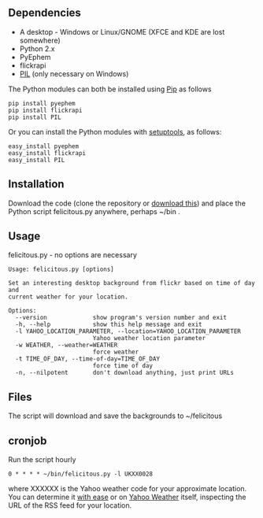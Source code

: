 ## Dependencies ##
  * A desktop - Windows or Linux/GNOME (XFCE and KDE are lost somewhere)
  * Python 2.x
  * PyEphem
  * flickrapi
  * [PIL](http://www.pythonware.com/products/pil/) (only necessary on Windows)

The Python modules can both be installed using [Pip](http://pypi.python.org/pypi/pip) as follows
```
pip install pyephem
pip install flickrapi
pip install PIL
```


Or you can install the Python modules with [setuptools](http://pypi.python.org/pypi/setuptools), as follows:
```
easy_install pyephem
easy_install flickrapi
easy_install PIL
```

## Installation ##

Download the code (clone the repository or [download this](http://felicitous-desktop.googlecode.com/hg/felicitous.py)) and place the Python script felicitous.py anywhere, perhaps ~/bin .

## Usage ##

felicitous.py - no options are necessary

```
Usage: felicitous.py [options]

Set an interesting desktop background from flickr based on time of day and
current weather for your location.

Options:
  --version             show program's version number and exit
  -h, --help            show this help message and exit
  -l YAHOO_LOCATION_PARAMETER, --location=YAHOO_LOCATION_PARAMETER
                        Yahoo weather location parameter
  -w WEATHER, --weather=WEATHER
                        force weather
  -t TIME_OF_DAY, --time-of-day=TIME_OF_DAY
                        force time of day
  -n, --nilpotent       don't download anything, just print URLs
```

## Files ##

The script will download and save the backgrounds to ~/felicitous

## cronjob ##

Run the script hourly

```
0 * * * * ~/bin/felicitous.py -l UKXX0028
```

where XXXXXX is the Yahoo weather code for your approximate location. You can determine it [with ease](http://www.edg3.co.uk/snippets/weather-location-codes/) or on [Yahoo Weather](http://weather.yahoo.com/) itself, inspecting the URL of the RSS feed for your location.